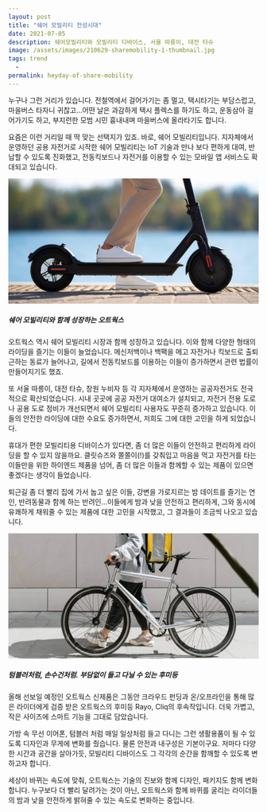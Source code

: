 ```yaml
---
layout: post
title: "쉐어 모빌리티 전성시대"
date: 2021-07-05
description: 쉐어모빌리티와 모빌리티 디바이스, 서울 따릉이, 대전 타슈
image: /assets/images/210629-sharemobility-1-thumbnail.jpg
tags: trend
  - 
permalink: heyday-of-share-mobility
---
```


누구나 그런 거리가 있습니다. 전철역에서 걸어가기는 좀 멀고, 택시타기는 부담스럽고, 마을버스 타자니 귀찮고...어떤 날은 과감하게 택시 플렉스를 하기도 하고, 운동삼아 걸어가기도 하고, 부지런한 모범 시민 흉내내며 마을버스에 올라타기도 합니다. 

요즘은 이런 거리일 때 딱 맞는 선택지가 있죠. 바로, 쉐어 모빌리티입니다. 지자체에서 운영하던 공용 자전거로 시작한 쉐어 모빌리티는 IoT 기술과 만나 보다 편하게 대여, 반납할 수 있도록 진화했고, 전동킥보드나 자전거를 이용할 수 있는 모바일 앱 서비스도 확대되고 있습니다. 

![쉐어모빌리티는 세대를 초월하여 문화이자 트렌드로 자리잡고 있다](/assets/images/210629-sharemobility-2.jpg)

##### 쉐어 모빌리티와 함께 성장하는 오트웍스

오트웍스 역시 쉐어 모빌리티 시장과 함께 성장하고 있습니다. 이와 함께 다양한 형태의 라이딩을 즐기는 이들이 늘었습니다. 메신저백이나 백팩을 메고 자전거나 킥보드로 출퇴근하는 동료가 늘어나고, 길에서 전동킥보드를 이용하는 이들이 증가하면서 관련 법률이 만들어지기도 했죠. 

또 서울 따릉이, 대전 타슈, 창원 누비자 등 각 지자체에서 운영하는 공공자전거도 전국적으로 확산되었습니다. 시내 곳곳에 공공 자전거 대여소가 설치되고, 자전거 전용 도로나 공용 도로 정비가 개선되면서 쉐어 모빌리티 사용자도 꾸준히 증가하고 있습니다. 이들의 안전한 라이딩에 대한 수요도 증가하면서, 저희도 그에 대한 고민을 하게 되었습니다. 

휴대가 편한 모빌리티용 디바이스가 있다면, 좀 더 많은 이들이 안전하고 편리하게 라이딩을 할 수 있지 않을까요. 클릿슈즈와 쫄쫄이(!)를 갖춰입고 마음을 먹고 자전거를 타는 이들만을 위한 하이엔드 제품을 넘어, 좀 더 많은 이들과 함께할 수 있는 제품이 있으면 좋겠다는 생각이 들었습니다. 

퇴근길 좀 더 빨리 집에 가서 눕고 싶은 이들, 강변을 가로지르는 밤 데이트를 즐기는 연인, 반려동물과 함께 하는 반려인...이들에게 밤과 낮을 안전하고 편리하게, 그와 동시에 유쾌하게 채워줄 수 있는 제품에 대한 고민을 시작했고, 그 결과들이 조금씩 나오고 있습니다. 

![쉐어모빌리티는 세대를 초월하여 문화이자 트렌드로 자리잡고 있다](/assets/images/210629-sharemobility-3.jpg)

##### 텀블러처럼, 손수건처럼. 부담없이 들고 다닐 수 있는 후미등

올해 선보일 예정인 오트웍스 신제품은 그동안 크라우드 펀딩과 온/오프라인을 통해 많은 라이더에게 검증 받은 오트웍스의 후미등 Rayo, Cliq의 후속작입니다. 더욱 가볍고, 작은 사이즈에 스마트 기능을 그대로 담았습니다. 

가방 속 무선 이어폰, 텀블러 처럼 매일 일상처럼 들고 다니는 그런 생활용품이 될 수 있도록 디자인과 무게에 변화를 줬습니다. 물론 안전과 내구성은 기본이구요. 저마다 다양한 시간과 공간을 살아가듯, 모빌리티 디바이스도 그 각각의 순간을 함깨할 수 있도록 변하고자 합니다.

세상이 바뀌는 속도에 맞춰, 오트웍스는 기술의 진보와 함께 디자인, 패키지도 함께 변화합니다. 누구보다 더 빨리 달려가는 것이 아닌, 오트웍스와 함께 바퀴를 굴리는 라이더들의 밤과 낮을 안전하게 밝혀줄 수 있는 속도로 변화하는 중입니다.
